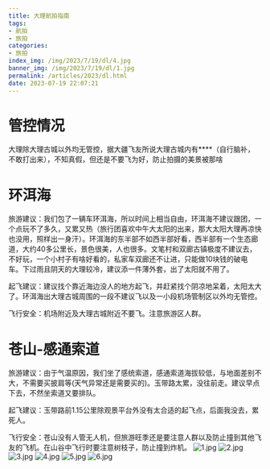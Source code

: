 ```yaml
---
title: 大理航拍指南
tags: 
- 航拍
- 旅拍
categories: 
- 旅拍
index_img: /img/2023/7/19/dl/4.jpg
banner_img: /img/2023/7/19/dl/1.jpg
permalink: /articles/2023/dl.html
date: 2023-07-19 22:07:21
---
```


# 管控情况
大理除大理古城以外均无管控，据大疆飞友所说大理古城内有****（自行脑补，不敢打出来），不知真假，但还是不要飞为好，防止拍摄的美景被那啥
# 环洱海
旅游建议：我们包了一辆车环洱海，所以时间上相当自由，环洱海不建议跟团，一个点玩不了多久，又累又热（旅行团喜欢中午大太阳的出来，那大太阳大理再凉快也没用，照样出一身汗）。环洱海的东半部不如西半部好看，西半部有一个生态廊道，大约40多公里长，景色很美，人也很多。文笔村和双廊古镇极度不建议去，不好玩，一个小村子有啥好看的，私家车双廊还不让进，只能做10块钱的破电车。下过雨且阴天的大理较冷，建议添一件薄外套，出了太阳就不用了。

起飞建议：建议找个靠近海边没人的地方起飞，并赶紧找个阴凉地呆着，太阳太大了。环洱海出大理古城周围的一段不建议飞以及一小段机场管制区以外均无管控。

飞行安全：机场附近及大理古城附近不要飞。注意旅游区人群。

# 苍山-感通索道
旅游建议：由于气温原因，我们坐了感统索道，感通索道海拔较低，与地面差别不大，不需要买披肩等(天气异常还是需要买的)。玉带路太累，没往前走。建议早点下去，不然坐索道又要排队。

起飞建议：玉带路前1.15公里除观景平台外没有太合适的起飞点，后面我没去，累死人。

飞行安全：苍山没有人管无人机，但旅游旺季还是要注意人群以及防止撞到其他飞友的飞机。在山谷中飞行时要注意树枝子，防止撞到炸机。
![1.jpg](/img/2023/7/19/dl/1.jpg)
![2.jpg](/img/2023/7/19/dl/2.jpg)
![3.jpg](/img/2023/7/19/dl/3.jpg)
![4.jpg](/img/2023/7/19/dl/4.jpg)
![5.jpg](/img/2023/7/19/dl/5.jpg)
![6.jpg](/img/2023/7/19/dl/6.jpg)
